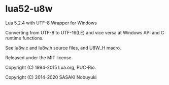 lua52-u8w
======

Lua 5.2.4 with UTF-8 Wrapper for Windows

Converting from UTF-8 to UTF-16(LE) and vice versa at Windows API and C runtime functions.

See lu8w.c and lu8w.h source files, and U8W_H macro.

Released under the MIT license

Copyright (C) 1994-2015 Lua.org, PUC-Rio.

Copyright (C) 2014-2020 SASAKI Nobuyuki
